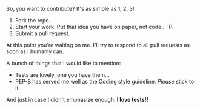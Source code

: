 <!-- 
 Py2C - A Python to C++ compiler
 Copyright (C) 2014 Pradyun S. Gedam
 -->

So, you want to contribute? It's as simple as 1, 2, 3!
 1. Fork the repo.
 2. Start your work. Put that idea you have on paper, not code... :P.
 3. Submit a pull request.

At this point you're waiting on me. I'll try to respond to all pull requests as soon as I humanly can.

A bunch of things that I would like to mention:
 - Tests are lovely, one you have them...
 - PEP-8 has served me well as the Coding style guideline.
   *Please* stick to it.

And just in case I didn't emphasize enough: **I love tests!!**
